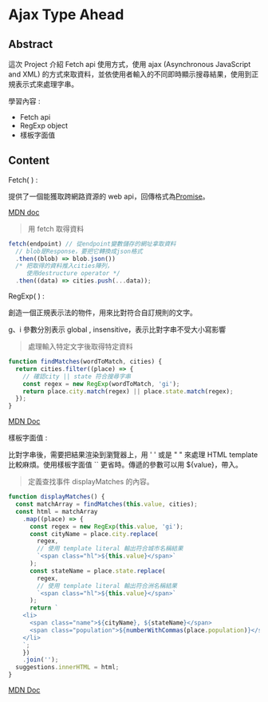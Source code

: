 # Ajax Type Ahead

## Abstract

這次 Project 介紹 Fetch api 使用方式，使用 ajax (Asynchronous JavaScript and XML) 的方式來取資料，並依使用者輸入的不同即時顯示搜尋結果，使用到正規表示式來處理字串。

學習內容 :

- Fetch api
- RegExp object
- 樣板字面值

## Content

Fetch( ) :

提供了一個能獲取跨網路資源的 web api，回傳格式為[Promise](https://developer.mozilla.org/zh-TW/docs/Web/JavaScript/Reference/Global_Objects/Promise)。

[MDN doc](https://developer.mozilla.org/zh-TW/docs/Web/API/Fetch_API)

> 用 fetch 取得資料

```JavaScript
fetch(endpoint) // 從endpoint變數儲存的網址拿取資料
  // blob是Response，要把它轉換成json格式
  .then((blob) => blob.json())
  /* 把取得的資料推入cities陣列，
     使用destructure operator */
  .then((data) => cities.push(...data));
```

RegExp( ) :

創造一個正規表示法的物件，用來比對符合自訂規則的文字。

g、i 參數分別表示 global , insensitive，表示比對字串不受大小寫影響

> 處理輸入特定文字後取得特定資料

```JavaScript
function findMatches(wordToMatch, cities) {
  return cities.filter((place) => {
    // 確認city || state 符合搜尋字串
    const regex = new RegExp(wordToMatch, 'gi');
    return place.city.match(regex) || place.state.match(regex);
  });
}
```

[MDN Doc](https://developer.mozilla.org/zh-TW/docs/Web/JavaScript/Reference/Global_Objects/RegExp)

樣板字面值 :

比對字串後，需要把結果渲染到瀏覽器上，用 ' ' 或是 " " 來處理 HTML template 比較麻煩。使用樣板字面值 `` 更省時。傳遞的參數可以用 ${value}，帶入。

> 定義查找事件 displayMatches 的內容。

```JavaScript
function displayMatches() {
  const matchArray = findMatches(this.value, cities);
  const html = matchArray
    .map((place) => {
      const regex = new RegExp(this.value, 'gi');
      const cityName = place.city.replace(
        regex,
        // 使用 template literal 輸出符合城市名稱結果
        `<span class="hl">${this.value}</span>`
      );
      const stateName = place.state.replace(
        regex,
        // 使用 template literal 輸出符合洲名稱結果
        `<span class="hl">${this.value}</span>`
      );
      return `
    <li>
      <span class="name">${cityName}, ${stateName}</span>
      <span class="population">${numberWithCommas(place.population)}</span>
    </li>
    `;
    })
    .join('');
  suggestions.innerHTML = html;
}
```

[MDN Doc](https://developer.mozilla.org/zh-TW/docs/Web/JavaScript/Reference/Template_literals)
